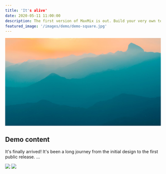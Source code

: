 ```yaml
---
title: 'It's alive'
date: 2020-05-11 11:00:00
description: The first version of MaxMix is out. Build your very own today.
featured_image: '/images/demo/demo-square.jpg'
---
```


![](/images/demo/demo-landscape.jpg)

## Demo content

It's finally arrived! 
It's been a long journey from the initial design to the first public release. 
...

<div class="gallery" data-columns="2">
	<img src="{{/images/demo/demo-landscape.jpg | relative_url}}">
	<img src=="{{/images/demo/demo-landscape.jpg | relative_url}}">
</div>